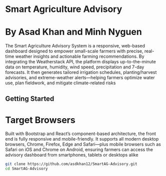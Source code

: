 # Smart Agriculture Advisory

# By Asad Khan and Minh Nyguen 

The Smart Agriculture Advisory System is a responsive, web-based dashboard designed to empower small-scale farmers with precise, real-time weather insights and actionable farming recommendations. By integrating the Weatherstack API, the platform displays up-to-the-minute data on temperature, humidity, wind speed, precipitation and 7-day forecasts. It then generates tailored irrigation schedules, planting/harvest advisories, and extreme-weather alerts—helping farmers optimize water use, plan fieldwork, and mitigate climate-related risks
## Getting Started


# Target Browsers
Built with Bootstrap and React’s component-based architecture, the front end is fully responsive and mobile-friendly. It supports all modern desktop browsers, Chrome, Firefox, Edge and Safari—plus mobile browsers such as Safari on iOS and Chrome on Android, ensuring farmers can access the advisory dashboard from smartphones, tablets or desktops alike
```bash
git clone https://github.com/asdkhan12/SmartAG-Advisory.git
cd SmartAG-Advisory
